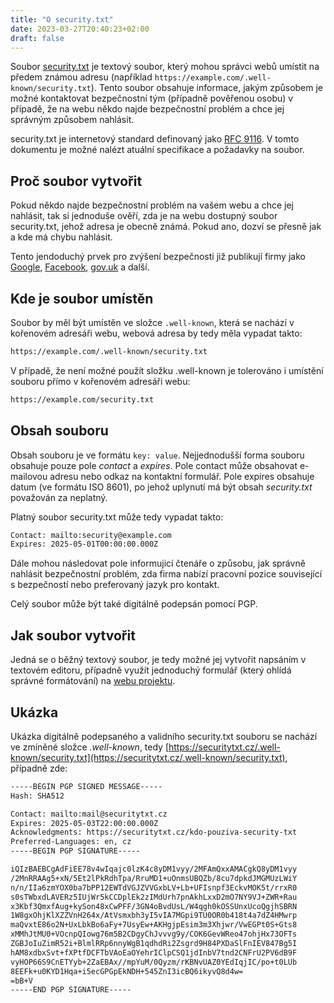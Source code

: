 ```yaml
---
title: "O security.txt"
date: 2023-03-27T20:40:23+02:00
draft: false
---
```



Soubor [security.txt](https://securitytxt.cz/.well-known/security.txt) je textový soubor, který mohou správci webů umístit na předem známou adresu (například `https://example.com/.well-known/security.txt`). Tento soubor obsahuje informace, jakým způsobem je možné kontaktovat bezpečnostní tým (případně pověřenou osobu) v případě, že na webu někdo najde bezpečnostní problém a chce jej správným způsobem nahlásit.

security.txt je internetový standard definovaný jako [RFC 9116](https://www.rfc-editor.org/rfc/rfc9116). V tomto dokumentu je možné nalézt atuální specifikace a požadavky na soubor.

## Proč soubor vytvořit

Pokud někdo najde bezpečnostní problém na vašem webu a chce jej nahlásit, tak si jednoduše ověří, zda je na webu dostupný soubor security.txt, jehož adresa je obecně známá. Pokud ano, dozví se přesně jak a kde má chybu nahlásit.

Tento jendoduchý prvek pro zvýšení bezpečnosti již publikují firmy jako [Google](https://www.google.com/.well-known/security.txt), [Facebook](https://www.facebook.com/.well-known/security.txt), [gov.uk](https://www.gov.uk/.well-known/security.txt) a další.


## Kde je soubor umístěn

Soubor by měl být umístěn ve složce `.well-known`, která se nachází v kořenovém adresáři webu, webová adresa by tedy měla vypadat takto:

```html
https://example.com/.well-known/security.txt
```

V případě, že není možné použít složku .well-known je tolerováno i umístění souboru přímo v kořenovém adresáři webu:

```html
https://example.com/security.txt
```

## Obsah souboru

Obsah souboru je ve formátu `key: value`. Nejjednodušší forma souboru obsahuje pouze pole *contact* a *expires*. Pole contact může obsahovat e-mailovou adresu nebo odkaz na kontaktní formulář. Pole expires obsahuje datum (ve formátu ISO 8601), po jehož uplynutí má být obsah *security.txt* považován za neplatný.

Platný soubor security.txt může tedy vypadat takto:

```html
Contact: mailto:security@example.com
Expires: 2025-05-01T00:00:00.000Z
```

Dále mohou následovat pole informujicí čtenáře o způsobu, jak správně nahlásit bezpečnostní problém, zda firma nabízí pracovní pozice související s bezpečností nebo preferovaný jazyk pro kontakt. 

Celý soubor může být také digitálně podepsán pomocí PGP.

## Jak soubor vytvořit

Jedná se o běžný textový soubor, je tedy možné jej vytvořit napsáním v textovém editoru, případně využít jednoduchý formulář (který ohlídá správné formátování) na [webu projektu](https://securitytxt.org/).


## Ukázka

Ukázka digitálně podepsaného a validního security.txt souboru se nachází ve zmíněné složce *.well-known*, tedy [https://securitytxt.cz/.well-known/security.txt](https://securitytxt.cz/.well-known/security.txt), případně zde:

```html
-----BEGIN PGP SIGNED MESSAGE-----
Hash: SHA512

Contact: mailto:mail@securitytxt.cz
Expires: 2025-05-03T22:00:00.000Z
Acknowledgments: https://securitytxt.cz/kdo-pouziva-security-txt
Preferred-Languages: en, cz
-----BEGIN PGP SIGNATURE-----

iQIzBAEBCgAdFiEE78v4wIqajc0lzK4c8yDM1vyy/2MFAmQxxAMACgkQ8yDM1vyy
/2MnRRAAg5+xN/5Et2lPkRdhTpa/RruMD1+uOnmsUBQZb/8cu7dpkdJMGMUzLWiY
n/n/IIa6zmYOX0ba7bPP12EWTdVGJZVVGxbLV+Lb+UFIsnpf3EckvMOK5t/rrxR0
s0sTWbxdLAVERz5IUjWr5kCCDplEk2zIMdUrh7pnAkhLxxD2mO7NY9VJ+ZWR+Rau
x3Kbf3QmxfAug+kySon48xCwPFF/3GN4oBvdUsL/W4qgh0kOSSUnxUcoQgjhSBRN
1W8gxOhjKlXZZVnH264x/AtVsmxbh3yI5vIA7MGpi9TU0OR0b418t4a7dZ4HMwrp
maQvxtE86o2N+UxLbkBo6aFy+7UsyEw+AKHgjpEsim3m3Xhjwr/VwEGPt0S+Gts8
xMMhJtMU0+VOcnpQIowg76m5B2CDgyChJvvvg9y/COK6GevWReo47ohjHx73OFTs
ZGBJoIuZimR52i+BlmlRRp6nnyWgB1qdhdRi2Zsgrd9H84PXDaSlFnIEV847Bg5I
hAM8xdbxSvt+fXPtfDCFTbVAoEaOYehrIClpCSQ1jdInbV7tnd2CNFrU2PV6dB9F
vyHOP66S9CnETYyb+2ZaEBAx//mpYuM/0Qyzm/rKBNvUAZ0YEdIqjIC/po+t0LUb
8EEFk+u0KYD1Hqa+i5ecGPGpEkNDH+545ZnI3icBQ6ikyvQ8d4w=
=bB+V
-----END PGP SIGNATURE-----
```
